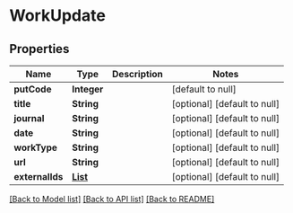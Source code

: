 # WorkUpdate
## Properties

| Name | Type | Description | Notes |
|------------ | ------------- | ------------- | -------------|
| **putCode** | **Integer** |  | [default to null] |
| **title** | **String** |  | [optional] [default to null] |
| **journal** | **String** |  | [optional] [default to null] |
| **date** | **String** |  | [optional] [default to null] |
| **workType** | **String** |  | [optional] [default to null] |
| **url** | **String** |  | [optional] [default to null] |
| **externalIds** | [**List**](ExternalId.md) |  | [optional] [default to null] |

[[Back to Model list]](../README.md#documentation-for-models) [[Back to API list]](../README.md#documentation-for-api-endpoints) [[Back to README]](../README.md)

